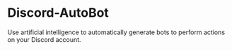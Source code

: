 # Discord-AutoBot
Use artificial intelligence to automatically generate bots to perform actions on your Discord account.
